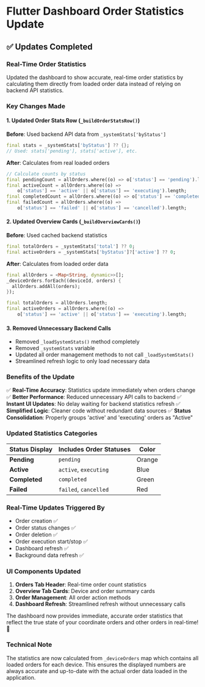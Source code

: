 # Flutter Dashboard Order Statistics Update

## ✅ Updates Completed

### **Real-Time Order Statistics**
Updated the dashboard to show accurate, real-time order statistics by calculating them directly from loaded order data instead of relying on backend API statistics.

### **Key Changes Made**

#### 1. **Updated Order Stats Row** (`_buildOrderStatsRow()`)
**Before**: Used backend API data from `_systemStats['byStatus']`
```dart
final stats = _systemStats['byStatus'] ?? {};
// Used: stats['pending'], stats['active'], etc.
```

**After**: Calculates from real loaded orders
```dart
// Calculate counts by status
final pendingCount = allOrders.where((o) => o['status'] == 'pending').length;
final activeCount = allOrders.where((o) => 
    o['status'] == 'active' || o['status'] == 'executing').length;
final completedCount = allOrders.where((o) => o['status'] == 'completed').length;
final failedCount = allOrders.where((o) => 
    o['status'] == 'failed' || o['status'] == 'cancelled').length;
```

#### 2. **Updated Overview Cards** (`_buildOverviewCards()`)
**Before**: Used cached backend statistics
```dart
final totalOrders = _systemStats['total'] ?? 0;
final activeOrders = _systemStats['byStatus']?['active'] ?? 0;
```

**After**: Calculates from loaded order data
```dart
final allOrders = <Map<String, dynamic>>[];
_deviceOrders.forEach((deviceId, orders) {
  allOrders.addAll(orders);
});

final totalOrders = allOrders.length;
final activeOrders = allOrders.where((o) => 
    o['status'] == 'active' || o['status'] == 'executing').length;
```

#### 3. **Removed Unnecessary Backend Calls**
- Removed `_loadSystemStats()` method completely
- Removed `_systemStats` variable 
- Updated all order management methods to not call `_loadSystemStats()`
- Streamlined refresh logic to only load necessary data

### **Benefits of the Update**

✅ **Real-Time Accuracy**: Statistics update immediately when orders change
✅ **Better Performance**: Reduced unnecessary API calls to backend
✅ **Instant UI Updates**: No delay waiting for backend statistics refresh
✅ **Simplified Logic**: Cleaner code without redundant data sources
✅ **Status Consolidation**: Properly groups 'active' and 'executing' orders as "Active"

### **Updated Statistics Categories**

| **Status Display** | **Includes Order Statuses** | **Color** |
|-------------------|------------------------------|-----------|
| **Pending** | `pending` | Orange |
| **Active** | `active`, `executing` | Blue |
| **Completed** | `completed` | Green |
| **Failed** | `failed`, `cancelled` | Red |

### **Real-Time Updates Triggered By**

- Order creation ✅
- Order status changes ✅  
- Order deletion ✅
- Order execution start/stop ✅
- Dashboard refresh ✅
- Background data refresh ✅

### **UI Components Updated**

1. **Orders Tab Header**: Real-time order count statistics
2. **Overview Tab Cards**: Device and order summary cards
3. **Order Management**: All order action methods
4. **Dashboard Refresh**: Streamlined refresh without unnecessary calls

The dashboard now provides immediate, accurate order statistics that reflect the true state of your coordinate orders and other orders in real-time! 🚀

### **Technical Note**
The statistics are now calculated from `_deviceOrders` map which contains all loaded orders for each device. This ensures the displayed numbers are always accurate and up-to-date with the actual order data loaded in the application.
